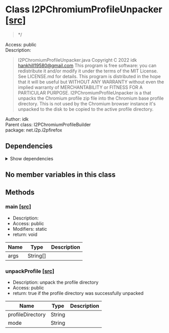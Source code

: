 # Class I2PChromiumProfileUnpacker [[src]](src/java/net/i2p/i2pfirefox/I2PChromiumProfileUnpacker.java)  

 > */  

Access: public  
Description:  
 > I2PChromiumProfileUnpacker.java Copyright C 2022 idk <hankhill19580@gmail.com> This program is free software: you can redistribute it and/or modify it under the terms of the MIT License. See LICENSE.md for details. This program is distributed in the hope that it will be useful but WITHOUT ANY WARRANTY without even the implied warranty of MERCHANTABILITY or FITNESS FOR A PARTICULAR PURPOSE. I2PChromiumProfileUnpacker is a that unpacks the Chromium profile zip file into the Chromium base profile directory. This is not used by the Chromium browser instance it's unpacked to the disk to be copied to the active profile directory.  

Author: idk   
Parent class: I2PChromiumProfileBuilder  
package: net.i2p.i2pfirefox  

## Dependencies

<details>  
  <summary>  
    Show dependencies  
  </summary>  
  <ul>  
  </ul>  
</details>  

## No member variables in this class

## Methods

### main [[src]](src/java/net/i2p/i2pfirefox/I2PChromiumProfileUnpacker.java#L23)

+ Description:   
+ Access: public  
+ Modifiers: static 
+ return: void  

| Name | Type | Description |  
| ----- | ----- | ----- |  
| args | String[] |  |  


### unpackProfile [[src]](src/java/net/i2p/i2pfirefox/I2PChromiumProfileUnpacker.java#L38)

+ Description: unpack the profile directory   
+ Access: public  
+ return: true if the profile directory was successfully unpacked   

| Name | Type | Description |  
| ----- | ----- | ----- |  
| profileDirectory | String |  |  
| mode | String |  |  


